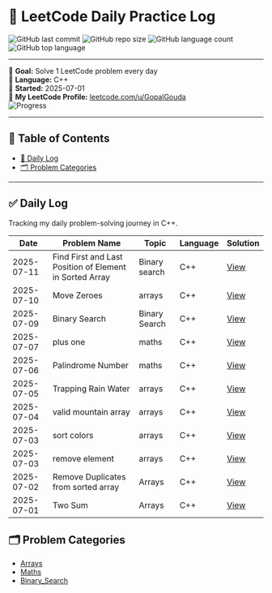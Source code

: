 # 🧠 LeetCode Daily Practice Log

![GitHub last commit](https://img.shields.io/github/last-commit/GopalGouda/leetcode-daily)
![GitHub repo size](https://img.shields.io/github/repo-size/GopalGouda/leetcode-daily)
![GitHub language count](https://img.shields.io/github/languages/count/GopalGouda/leetcode-daily)
![GitHub top language](https://img.shields.io/github/languages/top/GopalGouda/leetcode-daily)

---

📅 **Goal:** Solve 1 LeetCode problem every day  
📌 **Language:** C++  
🚀 **Started:** 2025-07-01  
🔗 **My LeetCode Profile:** [leetcode.com/u/GopalGouda](https://leetcode.com/u/GopalGouda)  
![Progress](https://img.shields.io/badge/Completed-11%2F100-brightgreen)

---

## 📑 Table of Contents

- [🧠 Daily Log](#-leetcode-daily-practice-log)
- [🗂 Problem Categories](#-problem-categories)

---

## ✅ Daily Log

Tracking my daily problem-solving journey in C++.

| Date       | Problem Name       | Topic       | Language | Solution                               |
|------------|--------------------|-------------|----------|----------------------------------------|
| 2025-07-11 | Find First and Last Position of Element in Sorted Array | Binary search | C++ | [View](solutions/binary_search/034_find_first_and_last_position_of_element_in_sorted_array.cpp) |
| 2025-07-10 | Move Zeroes | arrays | C++ | [View](solutions/arrays/283_move_zeroes.cpp) |
| 2025-07-09 | Binary Search | Binary Search | C++ | [View](solutions/binary_search/704_binary_search.cpp) |
| 2025-07-07 | plus one | maths | C++ | [View](solutions/maths/066_plus_one.cpp) |
| 2025-07-06 | Palindrome Number | maths | C++ | [View](solutions/maths/009_palindrome_number.cpp) |
| 2025-07-05 | Trapping Rain Water | arrays | C++ | [View](solutions/arrays/042_trapping_rain_water.cpp) |
| 2025-07-04 | valid mountain array | arrays | C++ | [View](solutions/arrays/941_valid_mountain_array.cpp) |
| 2025-07-03 | sort colors | arrays | C++ | [View](solutions/arrays/075_sort_colors.cpp) |
| 2025-07-03 | remove element | arrays | C++ | [View](solutions/arrays/027_remove_element.cpp) |
| 2025-07-02 | Remove Duplicates from sorted array | Arrays      | C++      | [View](solutions/arrays/026_remove_duplicates.cpp) |
| 2025-07-01 | Two Sum            | Arrays      | C++      | [View](solutions/arrays/001_two_sum.cpp) |


## 🗂 Problem Categories

- [Arrays](solutions/arrays/)
- [Maths](solutions/maths/)
- [Binary_Search](solutions/binary_search/)
